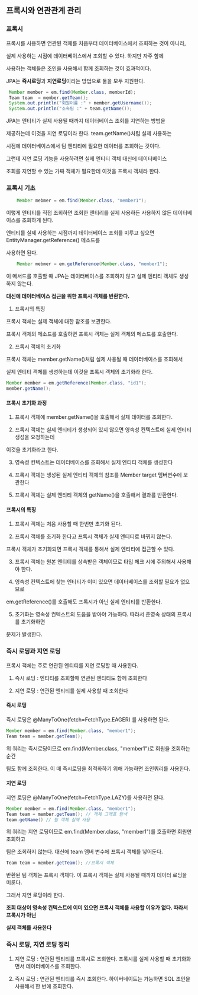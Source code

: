## 프록시와 연관관계 관리


### 프록시

프록시를 사용하면 연관된 객체를 처음부터 데이터베이스에서 조회하는 것이 아니라,

실제 사용하는 시점에 데이터베이스에서 조회할 수 있다. 하지만 자주 함께

사용하는 객체들은 조인을 사용해서 함께 조회하는 것이 효과적이다.

JPA는 **즉시로딩**과 **지연로딩**이라는 방법으로 둘을 모두 지원한다.

```java
 Member member = em.find(Member.class, memberId);
 Team team  = member.getTeam();
 System.out.println("회원이름 :" + member.getUsername());
 System.out.println("소속팀 :" + team.getName());
```

JPA는 엔티티가 실제 사용될 때까지 데이터베이스 조회를 지연하는 방법을

제공하는데 이것을 지연 로딩이라 한다. team.getName()처럼 실제 사용하는

시점에 데이터베이스에서 팀 엔티티에 필요한 데이터를 조회하는 것이다.

그런데 지연 로딩 기능을 사용하려면 실제 엔티티 객체 대신에 데이터베이스

조회를 지연할 수 있는 가짜 객체가 필요한데 이것을 프록시 객체라 한다.

### 프록시 기초

```java
    Member mebmer = em.find(Member.class, "member1");
```

이렇게 엔티티를 직접 조회하면 조회한 엔티리를 실제 사용하든 사용하지 않든 데이터베이스를 조회하게 된다.

엔티티를 실제 사용하는 시점까지 데이터베이스 조회를 미루고 싶으면 EntityManager.getReference() 메소드를

사용하면 된다.


```java
    Member mebmer = em.getReference(Member.class, "member1");
```

이 메서드를 호출할 때 JPA는 데이터베이스를 조회하지 않고 실제 엔티티 객체도 생성하지 않는다.

**대신에 데이터베이스 접근을 위한 프록시 객체를 반환한다.**

1) 프록시의 특징

프록시 객체는 실제 객체에 대한 참조를 보관한다. 

프록시 객체의 메소드를 호출하면 프록시 객체는 실제 객체의 메소드를 호출한다.

2) 프록시 객체의 초기화

프록시 객체는 member.getName()처럼 실제 사용될 때 데이터베이스를 조회해서 

실제 엔티티 객체를 생성하는데 이것을 프록시 객체의 초기화라 한다.

```java
Member member = em.getReference(Member.class, "id1");
member.getName(); 
```

#### 프록시 초기화 과정

1. 프록시 객체에 member.getName()을 호출해서 실제 데이터를 조회한다.

2. 프록시 객체는 실제 엔티티가 생성되어 있지 않으면 영속성 컨텍스트에 실제 엔티티 생성을 요청하는데

이것을 초기화라고 한다.

3. 영속성 컨텍스트는 데이터베이스를 조회해서 실제 엔티티 객체를 생성한다

4. 프록시 객체는 생성된 실제 엔티티 객체의 참조를 Member target 멤버변수에 보관한다

5. 프록시 객체는 실제 엔티티 객체의 getName()을 호출해서 결과를 반환한다.

#### 프록시의 특징

1. 프록시 객체는 처음 사용할 때 한번만 초기화 된다.

2. 프록시 객체를 초기화 한다고 프록시 객체가 실제 엔티티로 바뀌지 않는다. 

프록시 객체가 초기화되면 프록시 객체를 통해서 실제 엔티티에 접근할 수 있다.

3. 프록시 객체는 원본 엔티티를 상속받은 객체이므로 타입 체크 시에 주의해서 사용해야 한다.

4. 영속성 컨텍스트에 찾는 엔티티가 이미 있으면 데이터베이스를 조회할 필요가 없으므로

em.getReference()를 호출해도 프록시가 아닌 실제 엔티티를 반환한다.

5. 초기화는 영속성 컨텍스트의 도움을 받아야 가능하다. 따라서 준영속 상태의 프록시를 초기화하면

문제가 발생한다.


### 즉시 로딩과 지연 로딩
프록시 객체는 주로 연관된 엔티티를 지연 로딩할 때 사용한다.

1) 즉시 로딩 : 엔티티를 조회할때 연관된 엔티티도 함께 조회한다

2) 지연 로딩 : 연관된 엔티티를 실제 사용할 때 조회한다


#### 즉시 로딩
즉시 로딩은 @ManyToOne(fetch=FetchType.EAGER) 를 사용하면 된다.

```java
Member member = em.find(Member.class, "member1");
Team team = member.getTeam();
``` 

위 쿼리는 즉시로딩이므로 em.find(Member.class, "member1")로 회원을 조회하는 순간 

팀도 함께 조회한다. 이 때 즉시로딩을 최적화하기 위해 가능하면 조인쿼리를 사용한다.

#### 지연 로딩
지연 로딩은 @ManyToOne(fetch=FetchType.LAZY)를 사용하면 된다.
```java
Member member = em.find(Member.class, "member1");
Team team = member.getTeam(); // 객체 그래프 탐색
team.getName() // 팀 객체 실제 사용
```
위 쿼리는 지연 로딩이므로 em.find(Member.class, "member1")를 호출하면 회원만 조회하고

팀은 조회하지 않는다. 대신에 team 멤버 변수에 프록시 객체를 넣어둔다.

```java
Team team = member.getTeam(); //프록시 객체
```

반환된 팀 객체는 프록시 객체다. 이 프록시 객체는 실제 사용될 때까지 데이터 로딩을 미룬다.

그래서 지연 로딩이라 한다.

**조회 대상이 영속성 컨텍스트에 이미 있으면 프록시 객체를 사용할 이유가 없다. 따라서 프록시가 아닌**

**실제 객체를 사용한다**

### 즉시 로딩, 지연 로딩 정리

1) 지연 로딩 : 연관된 엔티티를 프록시로 조회한다. 프록시를 실제 사용할 때 초기화화면서 데이터베이스를 조회한다.

2) 즉시 로딩 : 연관된 엔티티를 즉시 조회한다. 하이버네이트는 가능하면 SQL 조인을 사용해서 한 번에 조회한다.